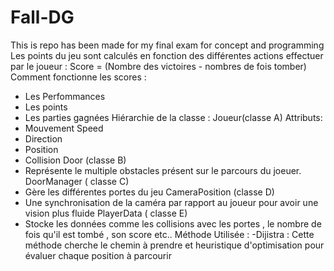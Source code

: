 # Fall-DG
This is repo has been made for my final exam for concept and programming
Les points du jeu sont calculés en fonction des différentes actions effectuer par le joueur : Score = (Nombre des victoires - nombres de fois tomber)
 Comment fonctionne les scores :
- Les Perfommances
- Les points
- Les parties gagnées
Hiérarchie de la classe :
Joueur(classe A)
Attributs:
- Mouvement Speed
- Direction
- Position
- Collision
Door (classe B)
- Représente le multiple obstacles présent sur le parcours du joeuer.
DoorManager ( classe C)
- Gère les différentes portes du jeu
CameraPosition (classe D)
- Une synchronisation de la caméra par rapport au joueur pour avoir une vision plus fluide
PlayerData ( classe E)
- Stocke les données comme les collisions avec les portes , le nombre de fois qu'il est tombé , son score etc..
Méthode Utilisée : 
-Dijistra : Cette méthode cherche le chemin à prendre et heuristique d'optimisation pour évaluer chaque position à parcourir 
